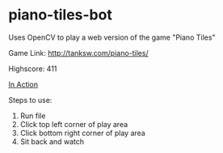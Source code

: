 # piano-tiles-bot
Uses OpenCV to play a web version of the game "Piano Tiles"

Game Link: http://tanksw.com/piano-tiles/

Highscore: 411

[In Action](https://www.youtube.com/watch?v=nrM6T4UJdxc)

Steps to use:
1) Run file
2) Click top left corner of play area
3) Click bottom right corner of play area
4) Sit back and watch
